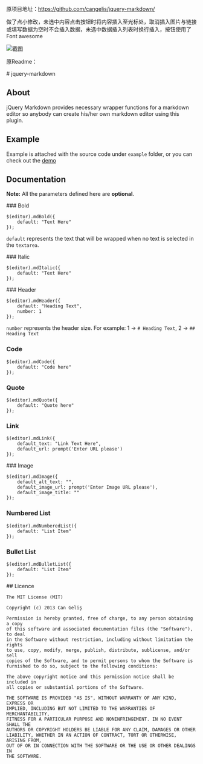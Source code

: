 原项目地址：https://github.com/cangelis/jquery-markdown/

做了点小修改，未选中内容点击按钮时将内容插入至光标处，取消插入图片与链接或填写数据为空时不会插入数据，未选中数据插入列表时换行插入，按钮使用了Font awesome

![截图](https://images.gitee.com/uploads/images/2020/0224/224913_64014c10_1356968.png "TIM截图20200224224858.png")

原Readme：

# jquery-markdown

## About

jQuery Markdown provides necessary wrapper functions for a markdown editor so anybody can create his/her own markdown editor using this plugin.

## Example

Example is attached with the source code under `example` folder, or you can check out the [demo](http://www.cangelis.com/jquery-markdown/demo)

## Documentation

**Note:** All the parameters defined here are **optional**.

### Bold

    $(editor).mdBold({
        default: "Text Here"
    });

`default` represents the text that will be wrapped when no text is selected in the `textarea`.

### Italic

    $(editor).mdItalic({
        default: "Text Here"
    });

### Header

    $(editor).mdHeader({
        default: "Heading Text",
        number: 1
    });

`number` represents the header size. For example: 1 -> `# Heading Text`, 2 -> `## Heading Text`

### Code

    $(editor).mdCode({
        default: "Code here"
    });

### Quote

    $(editor).mdQuote({
        default: "Quote here"
    });

### Link

    $(editor).mdLink({
        default_text: "Link Text Here",
        default_url: prompt('Enter URL please')
    });

### Image

    $(editor).mdImage({
        default_alt_text: "",
        default_image_url: prompt('Enter Image URL please'),
        default_image_title: ""
    });

### Numbered List

    $(editor).mdNumberedList({
        default: "List Item"
    });

### Bullet List

    $(editor).mdBulletList({
        default: "List Item"
    });

## Licence

    The MIT License (MIT)

    Copyright (c) 2013 Can Geliş

    Permission is hereby granted, free of charge, to any person obtaining a copy
    of this software and associated documentation files (the "Software"), to deal
    in the Software without restriction, including without limitation the rights
    to use, copy, modify, merge, publish, distribute, sublicense, and/or sell
    copies of the Software, and to permit persons to whom the Software is
    furnished to do so, subject to the following conditions:

    The above copyright notice and this permission notice shall be included in
    all copies or substantial portions of the Software.

    THE SOFTWARE IS PROVIDED "AS IS", WITHOUT WARRANTY OF ANY KIND, EXPRESS OR
    IMPLIED, INCLUDING BUT NOT LIMITED TO THE WARRANTIES OF MERCHANTABILITY,
    FITNESS FOR A PARTICULAR PURPOSE AND NONINFRINGEMENT. IN NO EVENT SHALL THE
    AUTHORS OR COPYRIGHT HOLDERS BE LIABLE FOR ANY CLAIM, DAMAGES OR OTHER
    LIABILITY, WHETHER IN AN ACTION OF CONTRACT, TORT OR OTHERWISE, ARISING FROM,
    OUT OF OR IN CONNECTION WITH THE SOFTWARE OR THE USE OR OTHER DEALINGS IN
    THE SOFTWARE.
